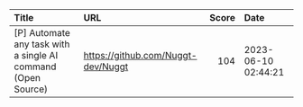 | Title                                                        | URL                                |   Score | Date                |
|:-------------------------------------------------------------|:-----------------------------------|--------:|:--------------------|
| [P] Automate any task with a single AI command (Open Source) | https://github.com/Nuggt-dev/Nuggt |     104 | 2023-06-10 02:44:21 |